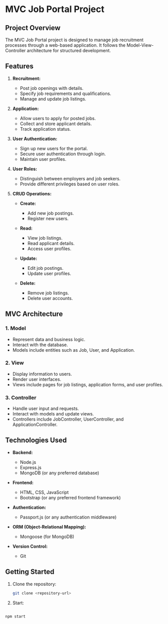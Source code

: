 # MVC Job Portal Project

## Project Overview

The MVC Job Portal project is designed to manage job recruitment processes through a web-based application. It follows the Model-View-Controller architecture for structured development.

## Features

1. **Recruitment:**
   - Post job openings with details.
   - Specify job requirements and qualifications.
   - Manage and update job listings.

2. **Application:**
   - Allow users to apply for posted jobs.
   - Collect and store applicant details.
   - Track application status.

3. **User Authentication:**
   - Sign up new users for the portal.
   - Secure user authentication through login.
   - Maintain user profiles.

4. **User Roles:**
   - Distinguish between employers and job seekers.
   - Provide different privileges based on user roles.

5. **CRUD Operations:**
   - **Create:**
     - Add new job postings.
     - Register new users.

   - **Read:**
     - View job listings.
     - Read applicant details.
     - Access user profiles.

   - **Update:**
     - Edit job postings.
     - Update user profiles.

   - **Delete:**
     - Remove job listings.
     - Delete user accounts.

## MVC Architecture

### 1. Model
   - Represent data and business logic.
   - Interact with the database.
   - Models include entities such as Job, User, and Application.

### 2. View
   - Display information to users.
   - Render user interfaces.
   - Views include pages for job listings, application forms, and user profiles.

### 3. Controller
   - Handle user input and requests.
   - Interact with models and update views.
   - Controllers include JobController, UserController, and ApplicationController.

## Technologies Used

- **Backend:**
  - Node.js
  - Express.js
  - MongoDB (or any preferred database)

- **Frontend:**
  - HTML, CSS, JavaScript
  - Bootstrap (or any preferred frontend framework)

- **Authentication:**
  - Passport.js (or any authentication middleware)

- **ORM (Object-Relational Mapping):**
  - Mongoose (for MongoDB)

- **Version Control:**
  - Git

## Getting Started

1. Clone the repository:
   ```bash
   git clone <repository-url>

2. Start:
  ```bash

npm start
